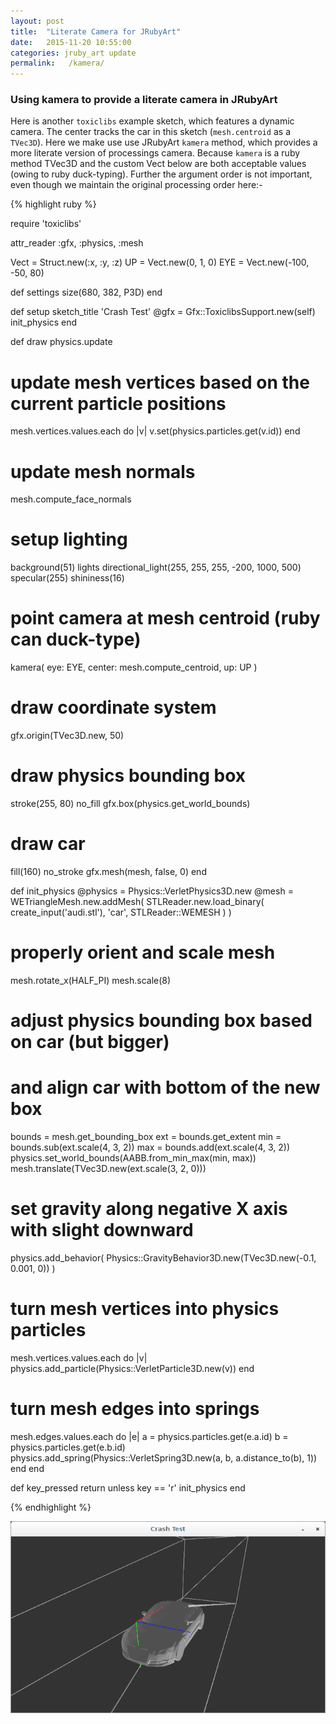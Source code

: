 ```yaml
---
layout: post
title:  "Literate Camera for JRubyArt"
date:   2015-11-20 10:55:00
categories: jruby_art update
permalink:   /kamera/
---
```


### Using kamera to provide a literate camera in JRubyArt

Here is another `toxiclibs` example sketch, which features a dynamic camera. The center tracks the car in this sketch (`mesh.centroid` as a `TVec3D`).  Here we make use use JRubyArt `kamera` method, which provides a more literate version of processings camera. Because `kamera` is a ruby method TVec3D and the custom Vect below are both acceptable values (owing to ruby duck-typing). Further the argument order is not important, even though we maintain the original processing order here:-

{% highlight ruby %}

require 'toxiclibs'

attr_reader :gfx, :physics, :mesh

Vect = Struct.new(:x, :y, :z)
UP = Vect.new(0, 1, 0)
EYE = Vect.new(-100, -50, 80)

def settings
  size(680, 382, P3D)
end

def setup
  sketch_title 'Crash Test'
  @gfx = Gfx::ToxiclibsSupport.new(self)
  init_physics
end

def draw
  physics.update
  # update mesh vertices based on the current particle positions
  mesh.vertices.values.each do |v|
    v.set(physics.particles.get(v.id))
  end
  # update mesh normals
  mesh.compute_face_normals
  # setup lighting
  background(51)
  lights
  directional_light(255, 255, 255, -200, 1000, 500)
  specular(255)
  shininess(16)
  # point camera at mesh centroid (ruby can duck-type)
  kamera(
    eye: EYE,
    center: mesh.compute_centroid,
    up: UP
  )
  # draw coordinate system
  gfx.origin(TVec3D.new, 50)
  # draw physics bounding box
  stroke(255, 80)
  no_fill
  gfx.box(physics.get_world_bounds)
  # draw car
  fill(160)
  no_stroke
  gfx.mesh(mesh, false, 0)
end

def init_physics
  @physics = Physics::VerletPhysics3D.new
  @mesh = WETriangleMesh.new.addMesh(
    STLReader.new.load_binary(
      create_input('audi.stl'), 
      'car', 
      STLReader::WEMESH
    )
  )
  # properly orient and scale mesh
  mesh.rotate_x(HALF_PI)
  mesh.scale(8)
  # adjust physics bounding box based on car (but bigger)
  # and align car with bottom of the new box
  bounds = mesh.get_bounding_box
  ext = bounds.get_extent
  min = bounds.sub(ext.scale(4, 3, 2))
  max = bounds.add(ext.scale(4, 3, 2))
  physics.set_world_bounds(AABB.from_min_max(min, max))
  mesh.translate(TVec3D.new(ext.scale(3, 2, 0)))
  # set gravity along negative X axis with slight downward
  physics.add_behavior(
    Physics::GravityBehavior3D.new(TVec3D.new(-0.1, 0.001, 0))
  )
  # turn mesh vertices into physics particles
  mesh.vertices.values.each do |v|
    physics.add_particle(Physics::VerletParticle3D.new(v))
  end
  # turn mesh edges into springs
  mesh.edges.values.each do |e|
    a = physics.particles.get(e.a.id)
    b = physics.particles.get(e.b.id)
    physics.add_spring(Physics::VerletSpring3D.new(a, b, a.distance_to(b), 1))
  end
end

def key_pressed
  return unless key == 'r'
  init_physics
end

{% endhighlight %}

<img src="/assets/crash.png" />